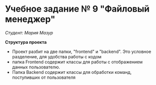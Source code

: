 ﻿# Учебное задание № 9 "Файловый менеджер"

*Студент: Мария Мазур*

**Структура проекта**

* Проект разбит на две папки, "frontend" и "backend". Это условное разделение, для удобства работы с кодом
* папка Frontend содержит классы для работы с отображением данных пользователю.
* Папка Backend содержит классы для обработки команд, поступивших от пользователя
